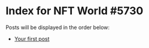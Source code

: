 # Index for NFT World #5730
Posts will be displayed in the order below:

- [Your first post](./001-first.md)


